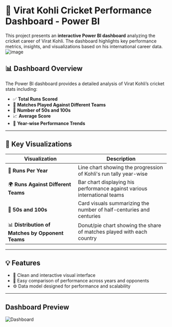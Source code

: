 # 🏏 Virat Kohli Cricket Performance Dashboard - Power BI

This project presents an **interactive Power BI dashboard** analyzing the cricket career of Virat Kohli. The dashboard highlights key performance metrics, insights, and visualizations based on his international career data.
![image](https://github.com/user-attachments/assets/533af917-f76b-4974-b0dd-d7f19f0c74a8)


## 📊 Dashboard Overview

The Power BI dashboard provides a detailed analysis of Virat Kohli’s cricket stats including:

- ✅ **Total Runs Scored**
- 🏏 **Matches Played Against Different Teams**
- 💯 **Number of 50s and 100s**
- 📈 **Average Score**
- 📅 **Year-wise Performance Trends**

---

## 📌 Key Visualizations

| Visualization | Description |
|---------------|-------------|
| 📆 **Runs Per Year** | Line chart showing the progression of Kohli's run tally year-wise |
| 🌍 **Runs Against Different Teams** | Bar chart displaying his performance against various international teams |
| 🧮 **50s and 100s** | Card visuals summarizing the number of half-centuries and centuries |
| 📊 **Distribution of Matches by Opponent Teams** | Donut/pie chart showing the share of matches played with each country |

---

## 💡 Features

- 📌 Clean and interactive visual interface
- 🧠 Easy comparison of performance across years and opponents
- ⚙️ Data model designed for performance and scalability

---

## Dashboard Preview
![Dashboard](https://github.com/user-attachments/assets/aa8700a2-b2cc-4531-8474-4c97e670ed04)



